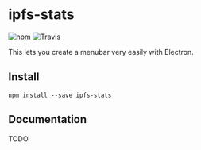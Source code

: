 # ipfs-stats

[![npm](https://img.shields.io/npm/v/ipfs-stats.svg?style=flat-square)](https://www.npmjs.com/package/ipfs-stats)
[![Travis](https://img.shields.io/travis/hacdias/ipfs-stats.svg?style=flat-square)](https://travis-ci.org/hacdias/ipfs-stats)

This lets you create a menubar very easily with Electron.

## Install

```
npm install --save ipfs-stats
```

## Documentation

TODO